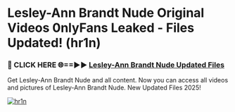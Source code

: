 # Lesley-Ann Brandt Nude Original Videos 0nlyFans Leaked - Files Updated! (hr1n)

<h3>🔴 CLICK HERE 🌐==►► <a href="https://tinyurl.com/yrmya6cz" rel="nofollow">Lesley-Ann Brandt Nude Updated Files</a></h3>

Get Lesley-Ann Brandt Nude and all content. Now you can access all videos and pictures of Lesley-Ann Brandt Nude. New Updated Files 2025!

[![hr1n](https://i.imgur.com/FMdXYCs.gif)](https://tinyurl.com/yrmya6cz)
